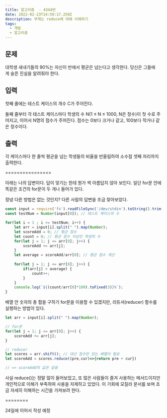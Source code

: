 ```yaml
---
title: 알고리즘  - 4344번
date: 2022-02-23T14:59:17.259Z
description: 부제는 reduce에 대해 이해하기
tags:
  - 개발
  - 알고리즘
---
```

## 문제

대학생 새내기들의 90%는 자신이 반에서 평균은 넘는다고 생각한다. 당신은 그들에게 슬픈 진실을 알려줘야 한다.

## 입력

첫째 줄에는 테스트 케이스의 개수 C가 주어진다.

둘째 줄부터 각 테스트 케이스마다 학생의 수 N(1 ≤ N ≤ 1000, N은 정수)이 첫 수로 주어지고, 이어서 N명의 점수가 주어진다. 점수는 0보다 크거나 같고, 100보다 작거나 같은 정수이다.

## 출력

각 케이스마다 한 줄씩 평균을 넘는 학생들의 비율을 반올림하여 소수점 셋째 자리까지 출력한다.

\================

아래는 나의 답변이다. 답이 맞기는 한데 뭔가 썩 아름답지 않아 보인다. 일단 for문 안에 똑같은 조건의 for문이 두 개나 들어가 있다.

정녕 다른 방법은 없는 것인지? 다른 사람의 답변을 조금 찾아보았다.  

```javascript
const input = require('fs').readFileSync('/dev/stdin').toString().trim().split('\n');
const testNum = Number(input[0]); // 테스트 케이스의 수

for(let i = 1 ; i <= testNum; i++) {
    let arr = input[i].split(" ").map(Number);
    let scoreAdd = 0; // 평균 점수
    let count = 0; // 평균 점수 이상인 학생의 수
    for(let j = 1; j <= arr[0]; j++) {
        scoreAdd += arr[j];
    }
    let average = scoreAdd/arr[0]; // 평균 점수 계산
    
    for(let j = 1; j <= arr[0]; j++) {
        if(arr[j] > average) {
            count++;
        }
    }
    console.log(`${(count/arr[0]*100).toFixed(3)}%`);
}
```



배열 안 숫자의 총 합을 구하기  for문을 이용할 수 있겠지만, 리듀서(reducer) 함수를 실행하는 방법이 있다.

```javascript
let arr = input[i].split(" ").map(Number);

// for문
for(let j = 1; j <= arr[0]; j++) {
    scoreAdd += arr[j];
}

// reducer
let scores = arr.shift(); // 대신 점수만 있는 배열이 필요
let scoreAdd = scores.reduce((pre,cur)=>{return pre + cur})

// => scoreAdd의 값은 같음
```



사실 reduce()는 정말 많이 들어보았고, 또 많은 사람들이 즐겨 사용하는 메서드이지만 개인적으로 이해가 부족하여 사용을 자제하고 있었다. 이 기회에 모질라 문서를 보며 조금 자세히 이해하는 시간을 가져보려 한다. 



\========

24일에 이어서 작성 예정
